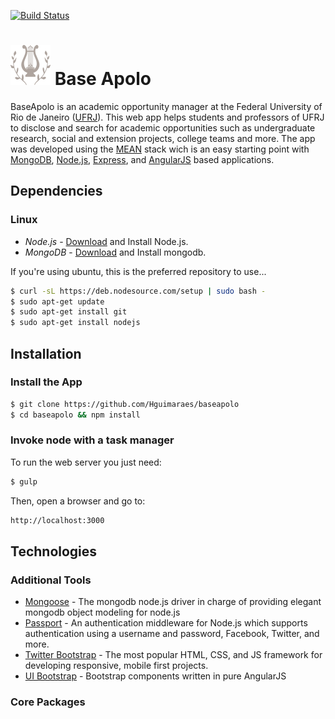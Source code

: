 [![Build Status](https://travis-ci.org/Hguimaraes/baseapolo.svg?branch=master)](https://travis-ci.org/Hguimaraes/baseapolo)

# <img src="/public/assets/imgs/thelyre_apollo.png" width="64" height="64"> Base Apolo

BaseApolo is an academic opportunity manager at the Federal University of Rio de Janeiro ([UFRJ](https://www.ufrj.br/)). This web app helps students and professors of UFRJ to disclose and search for academic opportunities such as undergraduate research, social and extension projects, college teams and more. The app was developed using the [MEAN](http://www.mean.io) stack wich is an easy starting point with [MongoDB](https://www.mongodb.org/), [Node.js](http://www.nodejs.org/), [Express](http://expressjs.com/), and [AngularJS](https://angularjs.org/) based applications.

## Dependencies
### Linux
* *Node.js* - <a href="http://nodejs.org/download/">Download</a> and Install Node.js.
* *MongoDB* - <a href="https://www.mongodb.org/downloads">Download</a> and Install mongodb.

If you're using ubuntu, this is the preferred repository to use...

```bash
$ curl -sL https://deb.nodesource.com/setup | sudo bash -
$ sudo apt-get update
$ sudo apt-get install git
$ sudo apt-get install nodejs
```
## Installation

### Install the App

```bash
$ git clone https://github.com/Hguimaraes/baseapolo
$ cd baseapolo && npm install
```

### Invoke node with a task manager
To run the web server you just need: 

```bash
$ gulp
```
Then, open a browser and go to:
```bash
http://localhost:3000
```

## Technologies

### Additional Tools
* <a href="http://mongoosejs.com/">Mongoose</a> - The mongodb node.js driver in charge of providing elegant mongodb object modeling for node.js
* <a href="http://passportjs.org/">Passport</a> - An authentication middleware for Node.js which supports authentication using a username and password, Facebook, Twitter, and more.
* <a href="http://getbootstrap.com/">Twitter Bootstrap</a> - The most popular HTML, CSS, and JS framework for developing responsive, mobile first projects.
* <a href="http://angular-ui.github.io/bootstrap/">UI Bootstrap</a> - Bootstrap components written in pure AngularJS

### Core Packages
